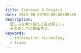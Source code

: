 ```yaml
---
title: Espresso & Onigiri
date: 2019-08-03T09:00:00+09:00
description:
  苦しみを乗り越える姿は美しい。
  その美しさに嫉妬する。
keywords:
  - information technology
  - trade
---
```

